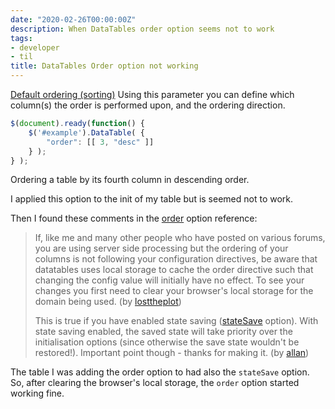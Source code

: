 ```yaml
---
date: "2020-02-26T00:00:00Z"
description: When DataTables order option seems not to work
tags:
- developer
- til
title: DataTables Order option not working
---
```


[Default ordering (sorting)](https://datatables.net/examples/basic_init/table_sorting.html)
Using this parameter you can define which column(s) the order is performed upon, and the ordering direction.

```javascript
$(document).ready(function() {
    $('#example').DataTable( {
        "order": [[ 3, "desc" ]]
    } );
} );
```

Ordering a table by its fourth column in descending order.

I applied this option to the init of my table but is seemed not to work.

Then I found these comments in the [order](https://datatables.net/reference/option/order) option reference:

> If, like me and many other people who have posted on various forums, you are using server side processing but the ordering of your columns is not following your configuration directives, be aware that datatables uses local storage to cache the order directive such that changing the config value will initially have no effect. To see your changes you first need to clear your browser's local storage for the domain being used. (by [losttheplot](https://datatables.net/forums/profile/losttheplot))
> 
> This is true if you have enabled state saving ([stateSave](https://datatables.net/reference/option/stateSave) option). With state saving enabled, the saved state will take priority over the initialisation options (since otherwise the save state wouldn't be restored!). Important point though - thanks for making it. (by [allan](https://datatables.net/forums/profile/allan))
> 

The table I was adding the order option to had also the `stateSave` option. So, after clearing the browser's local storage, the `order` option started working fine.
